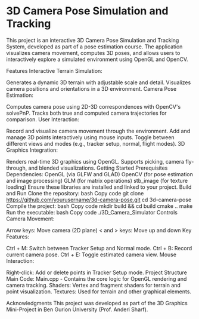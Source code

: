# 3D Camera Pose Simulation and Tracking
This project is an interactive 3D Camera Pose Simulation and Tracking System, developed as part of a pose estimation course. The application visualizes camera movement, computes 3D poses, and allows users to interactively explore a simulated environment using OpenGL and OpenCV.

Features
Interactive Terrain Simulation:

Generates a dynamic 3D terrain with adjustable scale and detail.
Visualizes camera positions and orientations in a 3D environment.
Camera Pose Estimation:

Computes camera pose using 2D-3D correspondences with OpenCV's solvePnP.
Tracks both true and computed camera trajectories for comparison.
User Interaction:

Record and visualize camera movement through the environment.
Add and manage 3D points interactively using mouse inputs.
Toggle between different views and modes (e.g., tracker setup, normal, flight modes).
3D Graphics Integration:

Renders real-time 3D graphics using OpenGL.
Supports picking, camera fly-through, and blended visualizations.
Getting Started
Prerequisites
Dependencies:
OpenGL (via GLFW and GLAD)
OpenCV (for pose estimation and image processing)
GLM (for matrix operations)
stb_image (for texture loading)
Ensure these libraries are installed and linked to your project.
Build and Run
Clone the repository:
bash
Copy code
git clone https://github.com/yourusername/3d-camera-pose.git
cd 3d-camera-pose
Compile the project:
bash
Copy code
mkdir build && cd build
cmake ..
make
Run the executable:
bash
Copy code
./3D_Camera_Simulator
Controls
Camera Movement:

Arrow keys: Move camera (2D plane)
< and > keys: Move up and down
Key Features:

Ctrl + M: Switch between Tracker Setup and Normal mode.
Ctrl + B: Record current camera pose.
Ctrl + E: Toggle estimated camera view.
Mouse Interaction:

Right-click: Add or delete points in Tracker Setup mode.
Project Structure
Main Code: Main.cpp - Contains the core logic for OpenGL rendering and camera tracking.
Shaders: Vertex and fragment shaders for terrain and point visualization.
Textures: Used for terrain and other graphical elements.

Acknowledgments
This project was developed as part of the 3D Graphics Mini-Project in Ben Gurion University (Prof. Anderi Sharf).
